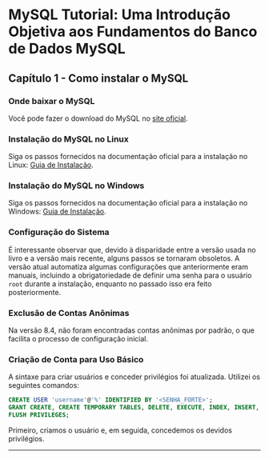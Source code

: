 # **MySQL Tutorial: Uma Introdução Objetiva aos Fundamentos do Banco de Dados MySQL**

## Capítulo 1 - Como instalar o MySQL

### Onde baixar o MySQL

Você pode fazer o download do MySQL no [site oficial](https://dev.mysql.com/downloads/mysql/).

### Instalação do MySQL no Linux

Siga os passos fornecidos na documentação oficial para a instalação no Linux: [Guia de Instalação](https://dev.mysql.com/doc/refman/8.4/en/linux-installation-debian.html).

### Instalação do MySQL no Windows

Siga os passos fornecidos na documentação oficial para a instalação no Windows: [Guia de Instalação](https://dev.mysql.com/doc/refman/8.4/en/windows-installation.html).

### Configuração do Sistema

É interessante observar que, devido à disparidade entre a versão usada no livro e a versão mais recente, alguns passos se tornaram obsoletos. A versão atual automatiza algumas configurações que anteriormente eram manuais, incluindo a obrigatoriedade de definir uma senha para o usuário `root` durante a instalação, enquanto no passado isso era feito posteriormente.

### Exclusão de Contas Anônimas

Na versão 8.4, não foram encontradas contas anônimas por padrão, o que facilita o processo de configuração inicial.

### Criação de Conta para Uso Básico

A sintaxe para criar usuários e conceder privilégios foi atualizada. Utilizei os seguintes comandos:

```sql
CREATE USER 'username'@'%' IDENTIFIED BY '<SENHA_FORTE>';
GRANT CREATE, CREATE TEMPORARY TABLES, DELETE, EXECUTE, INDEX, INSERT, LOCK TABLES, SELECT, SHOW DATABASES, UPDATE ON *.* TO 'username'@'%';
FLUSH PRIVILEGES;
```

Primeiro, criamos o usuário e, em seguida, concedemos os devidos privilégios.

---
